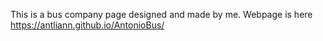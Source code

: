 This is a bus company page designed and made by me.
Webpage is here https://antliann.github.io/AntonioBus/
